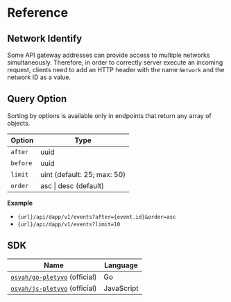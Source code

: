# Reference

## Network Identify

Some API gateway addresses can provide access to multiple networks simultaneously. Therefore, in order to correctly server execute an incoming request, clients need to add an HTTP header with the name `Network` and the network ID as a value.

## Query Option

Sorting by options is available only in endpoints that return any array of objects.

| Option   | Type                        |
| -------- | --------------------------- |
| `after`  | uuid                        |
| `before` | uuid                        |
| `limit`  | uint (default: 25; max: 50) |
| `order`  | asc \| desc (default)       |

**Example**

* `{url}/api/dapp/v1/events?after={event.id}&order=asc`
* `{url}/api/dapp/v1/events?limit=10`

## SDK

| Name                                                                 | Language   |
| -------------------------------------------------------------------- | ---------- |
| [`osyah/go-pletyvo`](https://github.com/osyah/go-pletyvo) (official) | Go         |
| [`osyah/js-pletyvo`](https://github.com/osyah/js-pletyvo) (official) | JavaScript |

